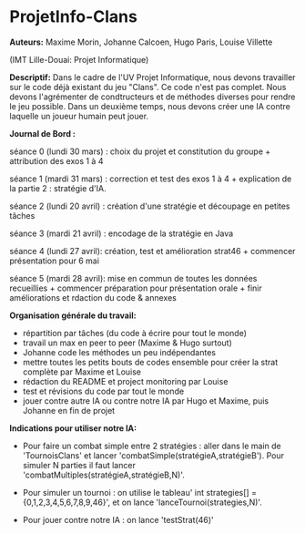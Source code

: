 # ProjetInfo-Clans

**Auteurs:**
Maxime Morin,
Johanne Calcoen,
Hugo Paris,
Louise Villette

(IMT Lille-Douai: Projet Informatique)

**Descriptif:**
  Dans le cadre de l'UV Projet Informatique, nous devons travailler sur le code déjà existant du jeu "Clans". Ce code n'est pas complet. Nous devons l'agrémenter de condtructeurs et de méthodes diverses pour rendre le jeu possible.
  Dans un deuxième temps, nous devons créer une IA contre laquelle un joueur humain peut jouer.

**Journal de Bord :**


séance 0 (lundi 30 mars) : choix du projet et constitution du groupe + attribution des exos 1 à 4


séance 1 (mardi 31 mars) : correction et test des exos 1 à 4 + explication de la partie 2 : stratégie d'IA.


séance 2 (lundi 20 avril) : création d'une stratégie et découpage en petites tâches


séance 3 (mardi 21 avril) : encodage de la stratégie en Java


séance 4 (lundi 27 avril): création, test et amélioration strat46 + commencer présentation pour 6 mai


séance 5 (mardi 28 avril): mise en commun de toutes les données recueillies + commencer préparation pour présentation orale + finir améliorations et rdaction du code & annexes



**Organisation générale du travail:**
- répartition par tâches (du code à écrire pour tout le monde)
- travail un max en peer to peer (Maxime & Hugo surtout)
- Johanne code les méthodes un peu indépendantes
- mettre toutes les petits bouts de codes ensemble pour créer la strat complète par Maxime et Louise
- rédaction du README et project monitoring par Louise
- test et révisions du code par tout le monde
- jouer contre autre IA ou contre notre IA par Hugo et Maxime, puis Johanne en fin de projet

**Indications pour utiliser notre IA:**


- Pour faire un combat simple entre 2 stratégies : aller dans le main de 'TournoisClans' et lancer 'combatSimple(stratégieA,stratégieB'). Pour simuler N parties il faut lancer 'combatMultiples(stratégieA,stratégieB,N)'.


- Pour simuler un tournoi : on utilise le tableau' int strategies[] = {0,1,2,3,4,5,6,7,8,9,46}', et on lance 'lanceTournoi(strategies,N)'.


- Pour jouer contre notre IA : on lance 'testStrat(46)'

